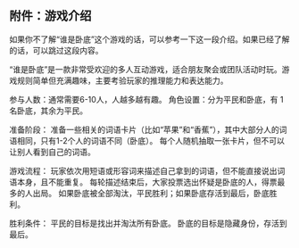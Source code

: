 
## 附件：游戏介绍
如果你不了解“谁是卧底”这个游戏的话，可以参考一下这一段介绍。如果已经了解的话，可以跳过这段内容。


“谁是卧底”是一款非常受欢迎的多人互动游戏，适合朋友聚会或团队活动时玩。游戏规则简单但充满趣味，主要考验玩家的推理能力和表达能力。

参与人数：通常需要6-10人，人越多越有趣。
角色设置：分为平民和卧底，有 1 名卧底，其余为平民。

准备阶段：
准备一些相关的词语卡片（比如“苹果”和“香蕉”），其中大部分人的词语相同，只有1-2个人的词语不同（卧底）。
每个人随机抽取一张卡片，但不可以让别人看到自己的词语。

游戏流程：
玩家依次用短语或形容词来描述自己拿到的词语，但不能直接说出词语本身，且不能重复。
每轮描述结束后，大家投票选出怀疑是卧底的人，得票最多的人出局。
如果卧底被全部淘汰，平民胜利；如果卧底存活到最后，卧底胜利。

胜利条件：
平民的目标是找出并淘汰所有卧底。
卧底的目标是隐藏身份，存活到最后。
